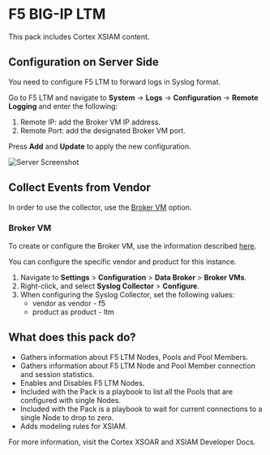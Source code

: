 # F5 BIG-IP LTM

This pack includes Cortex XSIAM content.

## Configuration on Server Side
You need to configure F5 LTM to forward logs in Syslog format.

Go to F5 LTM and navigate to **System** -> **Logs** -> **Configuration** -> **Remote Logging** and enter the following:
1. Remote IP: add the Broker VM IP address.
2. Remote Port: add the designated Broker VM port. 

Press **Add** and **Update** to apply the new configuration. 

![Server Screenshot](../../doc_files/F5LTM.png)

## Collect Events from Vendor

In order to use the collector, use the [Broker VM](#broker-vm) option.

### Broker VM 
To create or configure the Broker VM, use the information described [here](https://docs-cortex.paloaltonetworks.com/r/Cortex-XDR/Cortex-XDR-Pro-Administrator-Guide/Configure-the-Broker-VM).

You can configure the specific vendor and product for this instance.


1. Navigate to **Settings** > **Configuration** > **Data Broker** > **Broker VMs**. 
2. Right-click, and select **Syslog Collector** > **Configure**.
3. When configuring the Syslog Collector, set the following values:
   - vendor as vendor - f5
   - product as product - ltm

## What does this pack do?

- Gathers information about F5 LTM Nodes, Pools and Pool Members.
- Gathers information about F5 LTM Node and Pool Member connection and session statistics.
- Enables and Disables F5 LTM Nodes.
- Included with the Pack is a playbook to list all the Pools that are configured with single Nodes.
- Included with the Pack is a playbook to wait for current connections to a single Node to drop to zero.
- Adds modeling rules for XSIAM.

For more information, visit the Cortex XSOAR  and XSIAM Developer Docs.